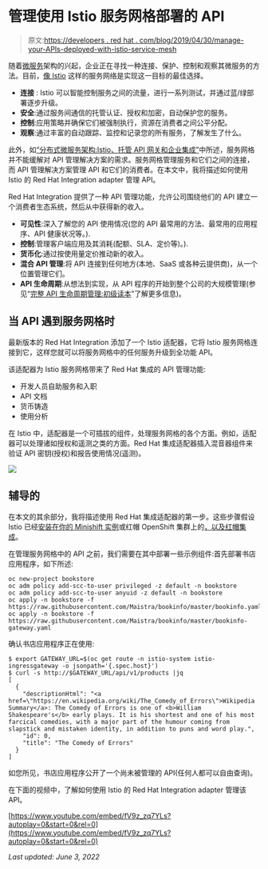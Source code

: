 # 管理使用 Istio 服务网格部署的 API

> 原文:[https://developers . red hat . com/blog/2019/04/30/manage-your-APIs-deployed-with-istio-service-mesh](https://developers.redhat.com/blog/2019/04/30/manage-your-apis-deployed-with-istio-service-mesh)

随着[微服务](https://developers.redhat.com/topics/microservices/)架构的兴起，企业正在寻找一种连接、保护、控制和观察其微服务的方法。目前，[像 Istio](https://developers.redhat.com/topics/service-mesh/) 这样的服务网络是实现这一目标的最佳选择。

*   **连接** : Istio 可以智能控制服务之间的流量，进行一系列测试，并通过蓝/绿部署逐步升级。
*   **安全**:通过服务间通信的托管认证、授权和加密，自动保护您的服务。
*   **控制**:应用策略并确保它们被强制执行，资源在消费者之间公平分配。
*   **观察**:通过丰富的自动跟踪、监控和记录您的所有服务，了解发生了什么。

此外，如[“分布式微服务架构:Istio、托管 API 网关和企业集成”](https://developers.redhat.com/blog/2019/03/12/distributed-microservices-architecture-enterprise-integration-istio-and-managed-api-gateways/)中所述，服务网格并不能缓解对 API 管理解决方案的需求。服务网格管理服务和它们之间的连接，而 API 管理解决方案管理 API 和它们的消费者。在本文中，我将描述如何使用 Istio 的 Red Hat Integration adapter 管理 API。

Red Hat Integration 提供了一种 API 管理功能，允许公司围绕他们的 API 建立一个消费者生态系统，然后从中获得新的收入。

*   **可见性**:深入了解您的 API 使用情况(您的 API 最常用的方法、最常用的应用程序、API 健康状况等。).
*   **控制**:管理客户端应用及其消耗(配额、SLA、定价等)。).
*   **货币化**:通过按使用量定价推动新的收入。
*   **混合 API 管理**:将 API 连接到任何地方(本地、SaaS 或各种云提供商)，从一个位置管理它们。
*   **API 生命周期**:从想法到实现，从 API 程序的开始到整个公司的大规模管理(参见“[完整 API 生命周期管理:初级读本](https://developers.redhat.com/blog/2019/02/25/full-api-lifecycle-management-a-primer/)”了解更多信息)。

## 当 API 遇到服务网格时

最新版本的 Red Hat Integration 添加了一个 Istio 适配器，它将 Istio 服务网格连接到它，这样您就可以将服务网格中的任何服务升级到全功能 API。

该适配器为 Istio 服务网格带来了 Red Hat 集成的 API 管理功能:

*   开发人员自助服务和入职
*   API 文档
*   货币铸造
*   使用分析

在 Istio 中，适配器是一个可插拔的组件，处理服务网格的各个方面。例如，适配器可以处理诸如授权和遥测之类的方面。Red Hat 集成适配器插入混音器组件来验证 API 密钥(授权)和报告使用情况(遥测)。

![](../Images/a261bf19263f0f184fca9b415959aeb5.png)

## 辅导的

在本文的其余部分，我将描述使用 Red Hat 集成适配器的第一步。这些步骤假设 Istio 已经[安装在你的 Minishift 实例](https://maistra.io/docs)或红帽 OpenShift 集群上的[，以及](https://docs.openshift.com/container-platform/3.11/servicemesh-install/servicemesh-install.html)[红帽集成](https://access.redhat.com/documentation/en-us/red_hat_3scale_api_management/2.4/html/infrastructure/onpremises-installation)。

在管理服务网格中的 API 之前，我们需要在其中部署一些示例组件:首先部署书店应用程序，如下所述:

```
oc new-project bookstore
oc adm policy add-scc-to-user privileged -z default -n bookstore
oc adm policy add-scc-to-user anyuid -z default -n bookstore
oc apply -n bookstore -f https://raw.githubusercontent.com/Maistra/bookinfo/master/bookinfo.yaml
oc apply -n bookstore -f https://raw.githubusercontent.com/Maistra/bookinfo/master/bookinfo-gateway.yaml

```

确认书店应用程序正在使用:

```
$ export GATEWAY_URL=$(oc get route -n istio-system istio-ingressgateway -o jsonpath='{.spec.host}')
$ curl -s http://$GATEWAY_URL/api/v1/products |jq
[
  {
    "descriptionHtml": "<a href=\"https://en.wikipedia.org/wiki/The_Comedy_of_Errors\">Wikipedia Summary</a>: The Comedy of Errors is one of <b>William Shakespeare's</b> early plays. It is his shortest and one of his most farcical comedies, with a major part of the humour coming from slapstick and mistaken identity, in addition to puns and word play.",
    "id": 0,
    "title": "The Comedy of Errors"
  }
]

```

如您所见，书店应用程序公开了一个尚未被管理的 API(任何人都可以自由查询)。

在下面的视频中，了解如何使用 Istio 的 Red Hat Integration adapter 管理该 API。

[https://www.youtube.com/embed/fV9z_zq7YLs?autoplay=0&start=0&rel=0](https://www.youtube.com/embed/fV9z_zq7YLs?autoplay=0&start=0&rel=0)

*Last updated: June 3, 2022*